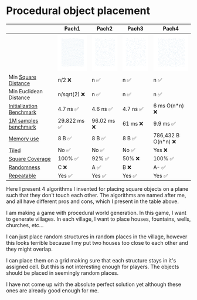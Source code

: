 # Procedural object placement


| | Pach1 | Pach2 | Pach3 | Pach4 |
|-|-------|-------|-------|--------|
| | <img src="Pach1/example.svg" width="100" height="100"/> | <img src="Pach2/example.svg" width="100" height="100"/> | <img src="Pach3/example.svg" width="100" height="100"/> | <img src="Pach4/example.svg" width="100" height="100"/> |
| Min [Square Distance](SquareDistance.md)| n/2 :x: | n :white_check_mark: | n :white_check_mark: | n :white_check_mark: | 
| Min Euclidean Distance | n/sqrt(2) :x: | n :white_check_mark: | n :white_check_mark: | n :white_check_mark:|
| [Initialization Benchmark](InitBenchmark.md) | 4.7 ns :white_check_mark: | 4.6 ns :white_check_mark: | 4.7 ns :white_check_mark: | 6 ms O(n*n) :x: |
| [1M samples benchmark](1MBenchmark.md) | 29.822 ms :white_check_mark: | 96.02 ms :x: | 61 ms :x: | 9.9 ms :white_check_mark: |
| [Memory use](memory.md) | 8 B :white_check_mark: | 8 B :white_check_mark: | 8 B :white_check_mark: | 786,432 B O(n*n) :x: |
| [Tiled](Tiles.md) | No :white_check_mark: | No :white_check_mark: | No :white_check_mark: | Yes :x: |
| [Square Coverage](Coverage.md) | 100% :white_check_mark:| 92% :white_check_mark:| 50% :x: | 100% :white_check_mark:|
| [Randomness](Randomness.md) | C :x: | A :white_check_mark:| B :x: | A- :white_check_mark:|
| [Repeatable](Repeatable.md) | Yes :white_check_mark: | Yes :white_check_mark: | Yes :white_check_mark: | Yes :white_check_mark: |

Here I present 4 algorithms I invented for placing square objects on a plane such that they don't touch each other.  The algorithms are named after me, and all have different pros and cons, which I present in the table above.

I am making a game with procedural world generation.
In this game, I want to generate villages.
In each village, I want to place houses, fountains, wells, churches, etc...

I can just place random structures in random places in the village,  however this looks terrible because I my put two houses too close to each other and they might overlap.

I can place them on a grid making sure that each structure stays in it's assigned cell. But this is not interesting enough for players. The objects should be placed in seemingly random places.

I have not come up with the absolute perfect solution yet although these ones are already good enough for me. 